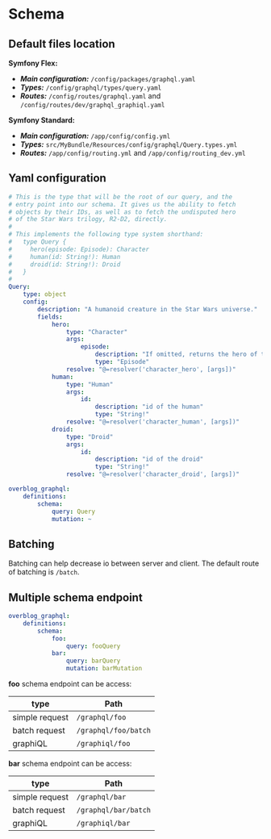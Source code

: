 Schema
=======

Default files location
-------

**Symfony Flex:**

- ***Main configuration:*** ```/config/packages/graphql.yaml```
- ***Types:*** ```/config/graphql/types/query.yaml```
- ***Routes:*** ```/config/routes/graphql.yaml``` and ```/config/routes/dev/graphql_graphiql.yaml``` 

**Symfony Standard:**

- ***Main configuration:*** ```/app/config/config.yml```
- ***Types:*** ```src/MyBundle/Resources/config/graphql/Query.types.yml```
- ***Routes:*** ```/app/config/routing.yml``` and ```/app/config/routing_dev.yml```

Yaml configuration
-------

```yaml
# This is the type that will be the root of our query, and the
# entry point into our schema. It gives us the ability to fetch
# objects by their IDs, as well as to fetch the undisputed hero
# of the Star Wars trilogy, R2-D2, directly.
#
# This implements the following type system shorthand:
#   type Query {
#     hero(episode: Episode): Character
#     human(id: String!): Human
#     droid(id: String!): Droid
#   }
#
Query:
    type: object
    config:
        description: "A humanoid creature in the Star Wars universe."
        fields:
            hero:
                type: "Character"
                args:
                    episode:
                        description: "If omitted, returns the hero of the whole saga. If provided, returns the hero of that particular episode."
                        type: "Episode"
                resolve: "@=resolver('character_hero', [args])"
            human:
                type: "Human"
                args:
                    id:
                        description: "id of the human"
                        type: "String!"
                resolve: "@=resolver('character_human', [args])"
            droid:
                type: "Droid"
                args:
                    id:
                        description: "id of the droid"
                        type: "String!"
                resolve: "@=resolver('character_droid', [args])"
```

```yaml
overblog_graphql:
    definitions:
        schema:
            query: Query
            mutation: ~
```

## Batching


Batching can help decrease io between server and client.
The default route of batching is `/batch`.

## Multiple schema endpoint

```yaml
overblog_graphql:
    definitions:
        schema:
            foo:
                query: fooQuery
            bar:
                query: barQuery
                mutation: barMutation
```

**foo** schema endpoint can be access:

type | Path
-----| -----
simple request | `/graphql/foo`
batch request | `/graphql/foo/batch`
graphiQL | `/graphiql/foo`

**bar** schema endpoint can be access:

type | Path
-----| -----
simple request | `/graphql/bar`
batch request | `/graphql/bar/batch`
graphiQL | `/graphiql/bar`
